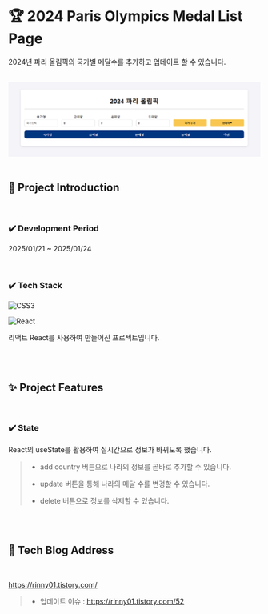 <!-- ####### 헤더 -->

# :trophy: 2024 Paris Olympics Medal List Page

2024년 파리 올림픽의 국가별 메달수를 추가하고 업데이트 할 수 있습니다.

<br/>

<img src="./src/assets/sample.png">

<br/>
<br/>
<!-- ####### 프로젝트 소개 -->

<!-- 제목 -->

## :microphone: Project Introduction
<br/>

<!-- 기간 -->

### :heavy_check_mark: **Development Period**
2025/01/21 ~ 2025/01/24

<br/>
<!-- 테크 스택 -->

### :heavy_check_mark: **Tech Stack**
![CSS3](https://img.shields.io/badge/css3-%231572B6.svg?style=for-the-badge&logo=css3&logoColor=white)

![React](https://img.shields.io/badge/react-%2320232a.svg?style=for-the-badge&logo=react&logoColor=%2361DAFB)

리액트 React를 사용하여 만들어진 프로젝트입니다.

<br/>
<br/>
<!-- ####### 프로젝트 특징 -->

<!-- 제목 -->

## :sparkles: Project Features
<br/>
<!-- 특징 하나 -->

### :heavy_check_mark: **State**

React의 useState를 활용하여 실시간으로 정보가 바뀌도록 했습니다.

> - add country 버튼으로 나라의 정보를 곧바로 추가할 수 있습니다.
>
> - update 버튼을 통해 나라의 메달 수를 변경할 수 있습니다.
>
> - delete 버튼으로 정보를 삭제할 수 있습니다.
>

<br/>
<br/>

## :paperclip: Tech Blog Address

<br/>

https://rinny01.tistory.com/
> - 업데이트 이슈 :  https://rinny01.tistory.com/52

<br/>
<br/>
